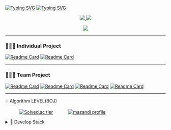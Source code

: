[![Typing SVG](https://readme-typing-svg.herokuapp.com?font=Roboto+Condensed&color=%23000000&size=50&center=true&vCenter=true&width=1200&height=70&lines=%F0%9F%99%8B%F0%9F%8F%BB+SeungHoon's+GITHUB)](https://github.com/CodingLeeSeungHoon)
[![Typing SVG](https://readme-typing-svg.herokuapp.com?font=Playfair+Display&color=%23000000&size=25&center=true&vCenter=true&width=1200&height=30&lines=I+want+to+be+a+Backend-Engineer+who+knows+A.I+well)](https://github.com/CodingLeeSeungHoon)

<p align="center">
  <a href="https://hoons-dev.tistory.com/" target="_blank">
      <img src="https://img.shields.io/badge/DEV BLOG-000000?style=for-the-badge&logo=blog&logoColor=white"> 
  </a>
  
  <a href="https://codingleeseunghoon.notion.site/SeungHoon-Lee-f73fdb0e3fe84c37a07c2308e9caa336" target="_blank">
      <img src="https://img.shields.io/badge/RESUME-000000?style=for-the-badge&logo=blog&logoColor=white"> 
  </a>
</p>

<p align="center">
  <a href="https://hits.seeyoufarm.com"><img src="https://hits.seeyoufarm.com/api/count/incr/badge.svg?url=https%3A%2F%2Fgithub.com%2FCodingLeeSeungHoon%2F&count_bg=%23989898&title_bg=%23555555&icon=swarm.svg&icon_color=%23FFFFFF&title=hits&edge_flat=false"/>
  </a>
</p>



---
### 🧑🏻‍💻 Individual Project
[![Readme Card](https://github-readme-stats.vercel.app/api/pin/?username=CodingLeeSeungHoon&repo=Python_Algorithm_TeamNote)](https://github.com/CodingLeeSeungHoon/Python_Algorithm_TeamNote)
[![Readme Card](https://github-readme-stats.vercel.app/api/pin/?username=CodingLeeSeungHoon&repo=Python_Algorithm_TeamNote)](https://github.com/CodingLeeSeungHoon/GTMVCServerSide)

---
### 🧑🏻‍💻 Team Project
[![Readme Card](https://github-readme-stats.vercel.app/api/pin/?username=CodingLeeSeungHoon&repo=HairLossDetection)](https://github.com/CodingLeeSeungHoon/HairLossDetection)
[![Readme Card](https://github-readme-stats.vercel.app/api/pin/?username=CodingLeeSeungHoon&repo=gazuaProject)](https://github.com/CodingLeeSeungHoon/gazuaProject)
[![Readme Card](https://github-readme-stats.vercel.app/api/pin/?username=CodingLeeSeungHoon&repo=StockPricePredictor)](https://github.com/CodingLeeSeungHoon/StockPricePredictor)
[![Readme Card](https://github-readme-stats.vercel.app/api/pin/?username=CodingLeeSeungHoon&repo=NewsTitleMaker)](https://github.com/CodingLeeSeungHoon/NewsTitleMaker)

---

💡 Algorithm LEVEL(BOJ)         </br>    </br>
&nbsp;&nbsp;&nbsp;&nbsp;&nbsp;&nbsp;&nbsp;&nbsp;&nbsp;&nbsp;
[![Solved.ac tier](http://mazassumnida.wtf/api/v2/generate_badge?boj=free_minkya)](https://solved.ac/free_minkya)
&nbsp;&nbsp;&nbsp;&nbsp;&nbsp;&nbsp;&nbsp;&nbsp;&nbsp;&nbsp;
[![mazandi profile](http://mazandi.herokuapp.com/api?handle=free_minkya&theme=dark)](https://solved.ac/profile/free_minkya)
<details>
  <summary> 💎 Develop Stack </summary>
  
 ```
  Not updated.
 ```

</details>
